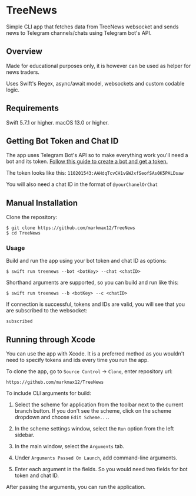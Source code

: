 # TreeNews

Simple CLI app that fetches data from TreeNews websocket and sends news to Telegram channels/chats using Telegram bot's API.

## Overview

Made for educational purposes only, it is however can be used as helper for news traders.

Uses Swift's Regex, async/await model, websockets and custom codable logic.

## Requirements

Swift 5.7.1 or higher.
macOS 13.0 or higher.

## Getting Bot Token and Chat ID

The app uses Telegram Bot's API so to make everything work you'll need a bot and its token. [Follow this guide to create a bot and get a token.](https://core.telegram.org/bots/features#botfather)

The token looks like this: `110201543:AAHdqTcvCH1vGWJxfSeofSAs0K5PALDsaw`

You will also need a chat ID in the format of `@yourChanelOrChat`

## Manual Installation

Clone the repository:

```
$ git clone https://github.com/markmax12/TreeNews
$ cd TreeNews
```

### Usage

Build and run the app using your bot token and chat ID as options:

```
$ swift run treenews --bot <botKey> --chat <chatID>
```

Shorthand arguments are supported, so you can build and run like this:

```
$ swift run treenews --b <botKey> --c <chatID>
```

If connection is successful, tokens and IDs are valid, you will see that you are subscribed to the websocket:
```
subscribed
```

## Running through Xcode

You can use the app with Xcode. It is a preferred method as you wouldn't need to specify tokens and ids every time you run the app.

To clone the app, go to `Source Control` -> `Clone`, enter repository url: 
```
https://github.com/markmax12/TreeNews
```

To include CLI arguments for build:

1. Select the scheme for application from the toolbar next to the current branch button. If you don't see the scheme, click on the scheme dropdown and choose `Edit Scheme...`.

2. In the scheme settings window, select the `Run` option from the left sidebar.

3. In the main window, select the `Arguments` tab.

4. Under `Arguments Passed On Launch`, add command-line arguments.

5. Enter each argument in the fields. So you would need two fields for bot token and chat ID.

After passing the arguments, you can run the application.
